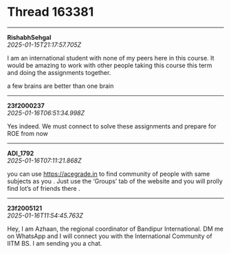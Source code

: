 # Thread 163381


---
**RishabhSehgal**  
*2025-01-15T21:17:57.705Z*


I am an international student with none of my peers here in this course. It would be amazing to work with other people taking this course this term and doing the assignments together.

a few brains are better than one brain




---
**23f2000237**  
*2025-01-16T06:51:34.998Z*


Yes indeed. We must connect to solve these assignments and prepare for ROE from now




---
**ADI_1792**  
*2025-01-16T07:11:21.868Z*


you can use <https://acegrade.in> to find community of people with same subjects as you . Just use the ‘Groups’ tab of the website and you will prolly find lot’s of friends there .




---
**23f2005121**  
*2025-01-16T11:54:45.763Z*


Hey, I am Azhaan, the regional coordinator of Bandipur International. DM me on WhatsApp and I will connect you with the International Community of IITM BS. I am sending you a chat.


